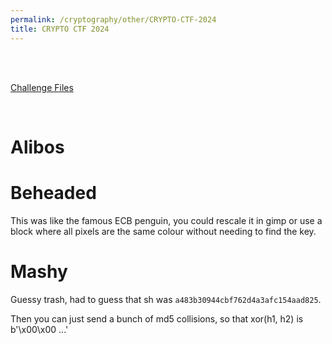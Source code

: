 ```yaml
---
permalink: /cryptography/other/CRYPTO-CTF-2024
title: CRYPTO CTF 2024
---
```


<br>
<br>

[Challenge Files](https://github.com/Connor-McCartney/CTF_Files/tree/main/2024/CRYPTO%20CTF)

<br>

# Alibos


# Beheaded

This was like the famous ECB penguin, you could rescale it in gimp or use a block where all pixels are the same colour without needing to find the key. 

# Mashy

Guessy trash, had to guess that sh was `a483b30944cbf762d4a3afc154aad825`. 

Then you can just send a bunch of md5 collisions, so that xor(h1, h2) is b'\x00\x00 ...'
